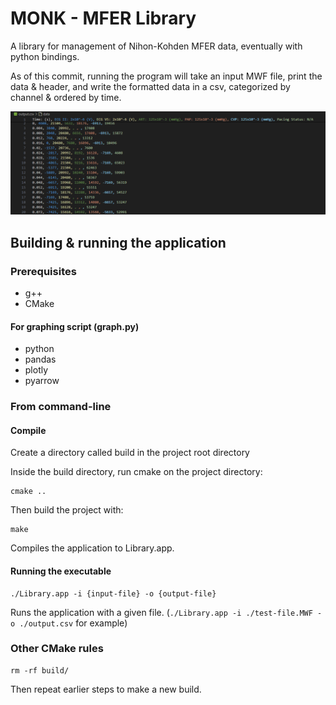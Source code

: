 # MONK - MFER Library

A library for management of Nihon-Kohden MFER data, eventually with python bindings.

As of this commit, running the program will take an input MWF file, print the data & header, and write the formatted data in a csv, categorized by channel & ordered by time.

![CSV output](img/csv-output.png)

## Building & running the application

### Prerequisites

- g++
- CMake

#### For graphing script (graph.py)

- python
- pandas
- plotly
- pyarrow

### From command-line

#### Compile

Create a directory called build in the project root directory

Inside the build directory, run cmake on the project directory:
```
cmake ..
```
Then build the project with:

```
make
```

Compiles the application to Library.app.

#### Running the executable

```
./Library.app -i {input-file} -o {output-file}
```

Runs the application with a given file. (`./Library.app -i ./test-file.MWF -o ./output.csv` for example)

### Other CMake rules

```
rm -rf build/
```
Then repeat earlier steps to make a new build.

